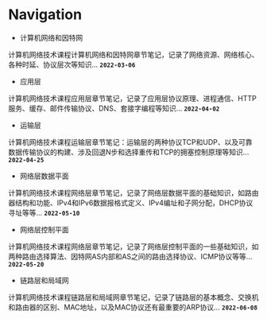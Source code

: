 # Navigation

- 计算机网络和因特网

计算机网络技术课程计算机网络和因特网章节笔记，记录了网络资源、网络核心、各种时延、协议层次等知识...
**`2022-03-06`**

- 应用层

计算机网络技术课程应用层章节笔记，记录了应用层协议原理、进程通信、HTTP服务、缓存、邮件传输协议、DNS、套接字编程等知识...
**`2022-04-02`**

- 运输层

计算机网络技术课程运输层章节笔记：运输层的两种协议TCP和UDP、以及可靠数据传输协议的构建、涉及回退N步和选择重传和TCP的拥塞控制原理等知识...
**`2022-04-25`**

- 网络层数据平面

计算机网络技术课程网络层章节笔记，记录了网络层数据平面的基础知识，如路由器结构和功能、IPv4和IPv6数据报格式定义、IPv4编址和子网分配，DHCP协议寻址等等...
**`2022-05-10`**

- 网络层控制平面

计算机网络技术课程网络层章节笔记，记录了网络层控制平面的一些基础知识，如两种路由选择算法、因特网AS内部和AS之间的路由选择协议、ICMP协议等等...
**`2022-05-20`**

- 链路层和局域网

计算机网络技术课程链路层和局域网章节笔记，记录了链路层的基本概念、交换机和路由器的区别、MAC地址，以及MAC协议还有最重要的ARP协议...
**`2022-06-08`**